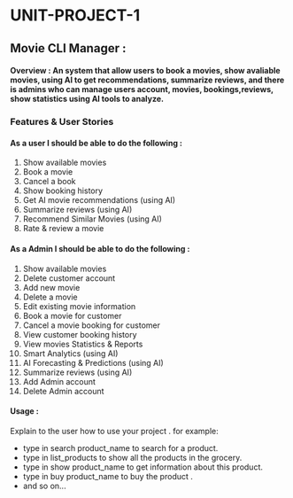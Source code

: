 # UNIT-PROJECT-1


## Movie CLI Manager :

#### Overview : An system that allow users to book a movies, show avaliable movies, using AI to get recommendations, summarize reviews, and there is admins who can manage users account, movies, bookings,reviews, show statistics using AI tools to analyze.


### Features & User Stories
#### As a user I should be able to do the following :
 1) Show available movies
 2) Book a movie
 3) Cancel a book
 4) Show booking history
 5) Get AI movie recommendations (using AI)
 6) Summarize reviews (using AI)
 7) Recommend Similar Movies (using AI)
 8) Rate & review a movie

#### As a Admin I should be able to do the following :
1) Show available movies
2) Delete customer account
3) Add new movie
4) Delete a movie
5) Edit existing movie information
6) Book a movie for customer
7) Cancel a movie booking for customer
8) View customer booking history
9) View movies Statistics & Reports
10) Smart Analytics (using AI)
11) AI Forecasting & Predictions (using AI)
12) Summarize reviews (using AI)
13) Add Admin account
14) Delete Admin account


#### Usage :
 Explain to the user how to use your project . 
 for example:
 - type in search product_name to search for a product.
 - type in list_products to show all the products in the grocery.
 - type in show product_name to get information about this product.
 - type in buy product_name to buy the product . 
 - and so on...


